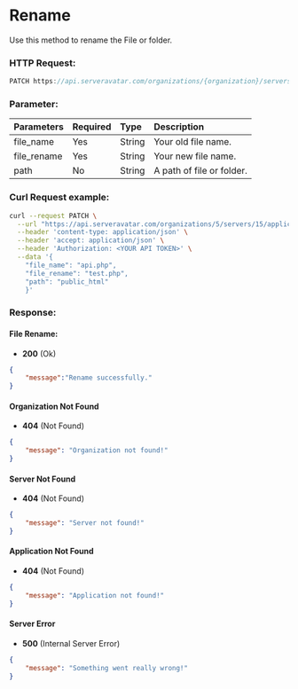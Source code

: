 # Rename

Use this method to rename the File or folder.

### HTTP Request:

```js
PATCH https://api.serveravatar.com/organizations/{organization}/servers/{server}/applications/{application}/file-managers/file/rename
```

### Parameter:

| Parameters     | Required | Type      | Description      |
|:------------- |:------------- |:--------------|:----------------- |
| file_name | Yes | String | Your old file name. |
| file_rename | Yes | String | Your new file name. |
| path | No | String | A path of file or folder. |


### Curl Request example:

```sh
curl --request PATCH \
  --url "https://api.serveravatar.com/organizations/5/servers/15/applications/92/file-managers/file/rename" \
  --header 'content-type: application/json' \
  --header 'accept: application/json' \
  --header 'Authorization: <YOUR API TOKEN>' \
  --data '{
    "file_name": "api.php",
    "file_rename": "test.php",
    "path": "public_html"
    }'
```

### Response:

#### File Rename:

- __200__ (Ok)

```json
{
    "message":"Rename successfully."
}
```

#### Organization Not Found
- __404__ (Not Found)

```json
{
    "message": "Organization not found!"
}
```

#### Server Not Found
- __404__ (Not Found)

```json
{
    "message": "Server not found!"
}
```

#### Application Not Found
- __404__ (Not Found)

```json
{
    "message": "Application not found!"
}
```

#### Server Error
- __500__ (Internal Server Error)
```json
{
    "message": "Something went really wrong!"
}
```
